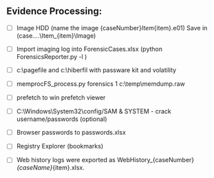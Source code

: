 

## **Evidence Processing:**

- [ ] Image HDD (name the image {caseNumber}_Item_{item}.e01) Save in (case....\Item_{item}\Image\)

- [ ] Import imaging log into ForensicCases.xlsx (python ForensicsReporter.py -l )

- [ ] c:\pagefile and c:\hiberfil with passware kit and volatility

- [ ] memprocFS_process.py forensics 1 c:\temp\memdump.raw

- [ ] prefetch to win prefetch viewer

- [ ] C:\Windows\System32\config/SAM & SYSTEM - crack username/passwords (optional)

- [ ] Browser passwords to passwords.xlsx

- [ ] Registry Explorer (bookmarks)

- [ ] Web history logs were exported as WebHistory_{caseNumber}_{caseName}_{item}.xlsx.

